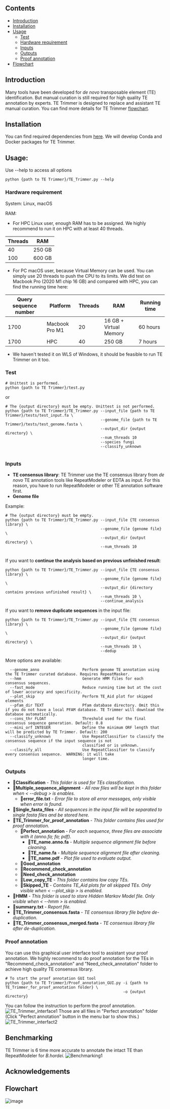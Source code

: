 ## Contents
- [Introduction](#Introduction)
- [Installation](#Installation)
- [Usage](#Usage)
  - [Test](#Test)
  - [Hardware requirement](#Hardware-requirement)
  - [Inputs](#Inputs) 
  - [Outputs](#Outputs)
  - [Proof annotation](#Proof-annotation)
- [Flowchart](#Flowchart)

## Introduction
Many tools have been developed for *de novo* transposable element (TE) identification. But manual 
curation is still required for high quality TE annotation by experts. TE Trimmer is designed to replace and assistant
TE manual curation. You can find more details for TE Trimmer [flowchart](#Flowchart).

## Installation
You can find required dependencies from [here](https://github.com/qjiangzhao/TE-Trimmer/blob/Jiangzhao_TE_trimmer/TE_Trimmer_dependencies). 
We will develop Conda and Docker packages for TE Trimmer.

## Usage:
Use --help to access all options

```commandline
python {path to TE Trimmer}/TE_Trimmer.py --help
```
### Hardware requirement
System: Linux, macOS

RAM:
- For HPC Linux user, enough RAM has to be assigned. We highly recommend to run it on HPC with at least 40 threads.

| Threads | RAM    |
|---------|--------|
| 40      | 250 GB |
| 100     | 600 GB |

- For PC macOS user, because Virtual Memory can be used. You can simply use 20 threads to push the CPU to its limits. We did
test on Macbook Pro (2020 M1 chip 16 GB) and compared with HPC, you can find the running time here:

| Query sequence number | Platform       | Threads | RAM                    | Running time |
|-----------------------|----------------|---------|------------------------|--------------| 
| 1700                  | Macbook Pro M1 | 20      | 16 GB + Virtual Memory | 60 hours     |
| 1700                  | HPC            | 40      | 250 GB                 | 7 hours      | 

- We haven't tested it on WLS of Windows, it should be feasible to run TE Trimmer on it too. 

### Test
```commandline
# Unittest is performed. 
python {path to TE Trimmer}/test.py
```
or
```commandline
# The {output directory} must be empty. Unittest is not performed. 
python {path to TE Trimmer}/TE_Trimmer.py --input_file {path to TE Trimmer}/tests/test_input.fa \
                                          --genome_file {path to TE Trimmer}/tests/test_genome.fasta \
                                          --output_dir {output directory} \
                                          --num_threads 10
                                          --species fungi
                                          --classify_unknown
                                          
```
### Inputs
 
- **TE consensus library**: TE Trimmer use the TE consensus library from *de novo* TE annotation tools like RepeatModeler or EDTA as input. 
For this reason, you have to run RepeatModeler or other TE annotation software first. 
- **Genome file**

Example:

```commandline
# The {output directory} must be empty.
python {path to TE Trimmer}/TE_Trimmer.py --input_file {TE consensus library} \
                                          --genome_file {genome file} \
                                          --output_dir {output directory} \
                                          --num_threads 10
                                          
```
If you want to **continue the analysis based on previous unfinished result**:
```commandline
python {path to TE Trimmer}/TE_Trimmer.py --input_file {TE consensus library} \
                                          --genome_file {genome file} \
                                          --output_dir {directory contains previous unfinished result} \
                                          --num_threads 10 \
                                          --continue_analysis
```
If you want to **remove duplicate sequences** in the input file:
```commandline
python {path to TE Trimmer}/TE_Trimmer.py --input_file {TE consensus library} \
                                          --genome_file {genome file} \
                                          --output_dir {output directory} \
                                          --num_threads 10 \
                                          --dedup    
```
More options are available:
```commandline
  --genome_anno                   Perform genome TE annotation using the TE Trimmer curated database. Requires RepeatMasker.
  --hmm                           Generate HMM files for each consensus sequences.
  --fast_mode                     Reduce running time but at the cost of lower accuracy and specificity.
  --plot_skip                     Perform TE_Aid plot for skipped elements
  --pfam_dir TEXT                 Pfam database directory. Omit this if you do not have a local PFAM database. TE Trimmer will download the database automatically.
  --cons_thr FLOAT                Threshold used for the final consensus sequence generation. Default: 0.8
  --mini_orf INTEGER              Define the minimum ORF length that will be predicted by TE Trimmer. Default: 200
  --classify_unknown              Use RepeatClassifier to classify the consensus sequence if the input sequence is not
                                  classified or is unknown.
  --classify_all                  Use RepeatClassifier to classify every consensus sequence.  WARNING: it will take
                                  longer time.
```
### Outputs
- 📁**Classification** - *This folder is used for TEs classification.*  
- 📁**Multiple_sequence_alignment** - *All raw files will be kept in this folder when < --debug > is enables.*
  - 📄**error_file.txt** - *Error file to store all error messages, only visible when error is found.*
- 📁**Single_fasta_files** - *All sequences in the input file will be separated to single fasta files and be stored here.*
- 📁**TE_Trimmer_for_proof_annotation** - *This folder contains files used for proof annotation.* 
  - 📁**Perfect_annotation** - *For each sequence, three files are associate with it (anno.fa; fa; pdf).*
    - 📄**TE_name.anno.fa** - *Multiple sequence alignment file before cleaning.*
    - 📄**TE_name.fa** - *Multiple sequence alignment file after cleaning.*
    - 📄**TE_name.pdf** - *Plot file used to evaluate output.*
  - 📁**Good_annotation** 
  - 📁**Recommend_check_annotation**
  - 📁**Need_check_annotation**
  - 📁**Low_copy_TE** - *This folder contains low copy TEs.*
  - 📁**Skipped_TE** - *Contains TE_Aid plots for all skipped TEs. Only visible when < --plot_skip > is enabled.*
- 📁**HMM** - *This folder is used to store Hidden Markov Model file. Only visible when < --hmm > is enabled.*
- 📄**summary.txt** - *Report file.* 
- 📄**TE_Trimmer_consensus.fasta** - *TE consensus library file before de-duplication.*
- 📄**TE_Trimmer_consensus_merged.fasta** - *TE consensus library file after de-duplication.*


### Proof annotation
You can use this graphical user interface tool to assistant your proof annotation. We highly recommend to do proof 
annotation for the TEs in "Recommend_check_annotation" and "Need_check_annotation" folder to achieve high quality TE
consensus library. 
```commandline
# To start the proof annotation GUI tool
python {path to TE Trimmer}/Proof_annotation_GUI.py -i {path to TE_Trimmer_for_proof_annotation folder} \
                                                    -o {output directory}
```
You can follow the instruction to perform the proof annotation. 
![TE_Trimmer_interface1](https://www.dropbox.com/scl/fi/mynrf8mokblq9egslpsti/Screenshot-2023-10-29-at-12.19.27.png?rlkey=pozzit1llyteux2rhwxnxnn99&raw=1)
Those are all files in "Perfect annotation" folder (Click "Perfect annotation" button in the menu bar to show this.)
![TE_Trimmer_interfact2](https://www.dropbox.com/scl/fi/4nh0u7xvirieb68c5knnw/Screenshot-2023-10-29-at-12.20.14.png?rlkey=m2nfsevhriennsp5vf9s766zr&raw=1)

## Benchmarking
TE Trimmer is 6 time more accurate to annotate the intact TE than RepeatModeler for *B.hordei*. 
![Benchmarking1](https://www.dropbox.com/scl/fi/v1ex6txe0mb9200gmtir3/Benchamrking_joined2.png?rlkey=i742b8ykyht0zw885r3mj9u64&raw=1)

## Acknowledgements

## Flowchart
![image](https://www.dropbox.com/scl/fi/4s0sd2e0ndic62pyt22dt/TE_Trimmer_vertical_flowchart.png?rlkey=ixwbo1p7h05xhz80nh2j47y2o&raw=1)
